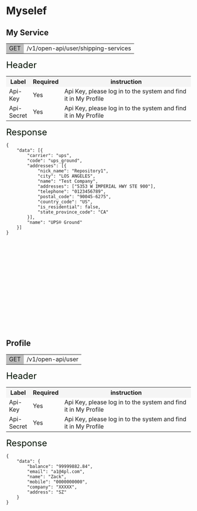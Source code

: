 # Myselef

## My Service

<table><tr><td bgcolor=#bdbdbd>GET</td><td>/v1/open-api/user/shipping-services</td></tr></table>

<font size='5' color='rgb(51, 51, 51)'> Header </font><br>

<table>
    <tr bgcolor='#f5f5f5'>
        <th>Label	</th><th>Required	</th><th width='490px'>instruction	</th>
    </tr>
    <tr>
        <td><font>Api-Key	</font></td><td><font>Yes	</font></td><td>Api Key, please log in to the system and find it in My Profile	</td>
    </tr>
    <tr>
        <td><font>Api-Secret	</font></td><td><font>Yes	</font></td><td >Api Key, please log in to the system and find it in My Profile	</td>
    </tr>
</table>

<font size='5' color='rgb(51, 51, 51)'>Response</font><br>

```
{
    "data": [{
        "carrier": "ups",
        "code": "ups_ground",
        "addresses": [{
            "nick_name": "Repository1",
            "city": "LOS ANGELES",
            "name": "Test Company",
            "addresses": ["5353 W IMPERIAL HWY STE 900"],
            "telephone": "0123456789",
            "postal_code": "90045-6275",
            "country_code": "US",
            "is_residential": false,
            "state_province_code": "CA"
        }],
        "name": "UPS® Ground"
    }]
}
```

<br>
<br>
<br>
<br>
<br>
<br>
<br>
<br>
<br>
<br>
<br>
<br>
<br>
<br>

## Profile

<table><tr><td bgcolor=#bdbdbd>GET</td><td>/v1/open-api/user</td></tr></table>

<font size='5' color='rgb(51, 51, 51)'> Header </font><br>

<table>
    <tr bgcolor='#f5f5f5'>
        <th>Label	</th><th>Required	</th><th width='490px'>instruction	</th>
    </tr>
    <tr>
        <td><font>Api-Key	</font></td><td><font>Yes	</font></td><td>Api Key, please log in to the system and find it in My Profile	</td>
    </tr>
    <tr>
        <td><font>Api-Secret	</font></td><td><font>Yes	</font></td><td >Api Key, please log in to the system and find it in My Profile	</td>
    </tr>
</table>

<font size='5' color='rgb(51, 51, 51)'>Response</font><br>

```
{
    "data": {
        "balance": "99999882.84",
        "email": "a1@4pl.com",
        "name": "Zack",
        "mobile": "0000000000",
        "company": "XXXXX",
        "address": "SZ"
    }
}
```